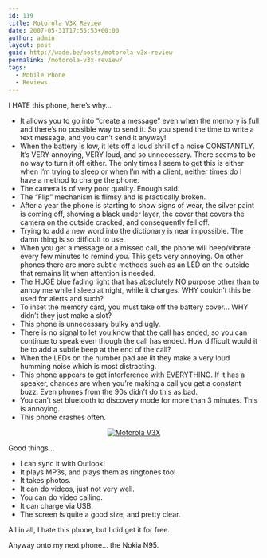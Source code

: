 ```yaml
---
id: 119
title: Motorola V3X Review
date: 2007-05-31T17:55:53+00:00
author: admin
layout: post
guid: http://wade.be/posts/motorola-v3x-review
permalink: /motorola-v3x-review/
tags:
  - Mobile Phone
  - Reviews
---
```

<p class="lead">
  I HATE this phone, here&#8217;s why&#8230;<!--more-->
</p>

  * It allows you to go into &#8220;create a message&#8221; even when the memory is full and there&#8217;s no possible way to send it. So you spend the time to write a text message, and you can&#8217;t send it anyway!
  * When the battery is low, it lets off a loud shrill of a noise CONSTANTLY. It&#8217;s VERY annoying, VERY loud, and so unnecessary. There seems to be no way to turn it off either. The only times I seem to get this is either when I&#8217;m trying to sleep or when I&#8217;m with a client, neither times do I have a method to charge the phone.
  * The camera is of very poor quality. Enough said.
  * The &#8220;Flip&#8221; mechanism is flimsy and is practically broken.
  * After a year the phone is starting to show signs of wear, the silver paint is coming off, showing a black under layer, the cover that covers the camera on the outside cracked, and consequently fell off.
  * Trying to add a new word into the dictionary is near impossible. The damn thing is so difficult to use.
  * When you get a message or a missed call, the phone will beep/vibrate every few minutes to remind you. This gets very annoying. On other phones there are more subtle methods such as an LED on the outside that remains lit when attention is needed.
  * The HUGE blue fading light that has absolutely NO purpose other than to annoy me while I sleep at night, while it charges. WHY couldn&#8217;t this be used for alerts and such?
  * To inset the memory card, you must take off the battery cover&#8230; WHY didn&#8217;t they just make a slot?
  * This phone is unnecessary bulky and ugly.
  * There is no signal to let you know that the call has ended, so you can continue to speak even though the call has ended. How difficult would it be to add a subtle beep at the end of the call?
  * When the LEDs on the number pad are lit they make a very loud humming noise which is most distracting.
  * This phone appears to get interference with EVERYTHING. If it has a speaker, chances are when you&#8217;re making a call you get a constant buzz. Even phones from the 90s didn&#8217;t do this as bad.
  * You can&#8217;t set bluetooth to discovery mode for more than 3 minutes. This is annoying.
  * This phone crashes often.

[](http://wade.be/upload/v3x.jpg "Motorola V3X")

<p style="text-align: center">
  <a href="http://wade.be/upload/v3x.jpg" title="Motorola V3X"><img src="http://wade.be/upload/v3x.jpg" alt="Motorola V3X" /></a>
</p>

[](http://wade.be/upload/v3x.jpg "Motorola V3X")Good things&#8230;

  * I can sync it with Outlook!
  * It plays MP3s, and plays them as ringtones too!
  * It takes photos.
  * It can do videos, just not very well.
  * You can do video calling.
  * It can charge via USB.
  * The screen is quite a good size, and pretty clear.

All in all, I hate this phone, but I did get it for free.

Anyway onto my next phone&#8230; the Nokia N95.